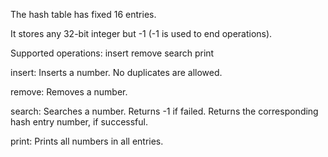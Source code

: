 The hash table has fixed 16 entries.

It stores any 32-bit integer but -1 (-1 is used to end operations).

Supported operations:
	insert
	remove
	search
	print

insert: Inserts a number. No duplicates are allowed.

remove: Removes a number.

search: Searches a number. Returns -1 if failed. Returns the corresponding hash entry number, if successful.

print: Prints all numbers in all entries.
